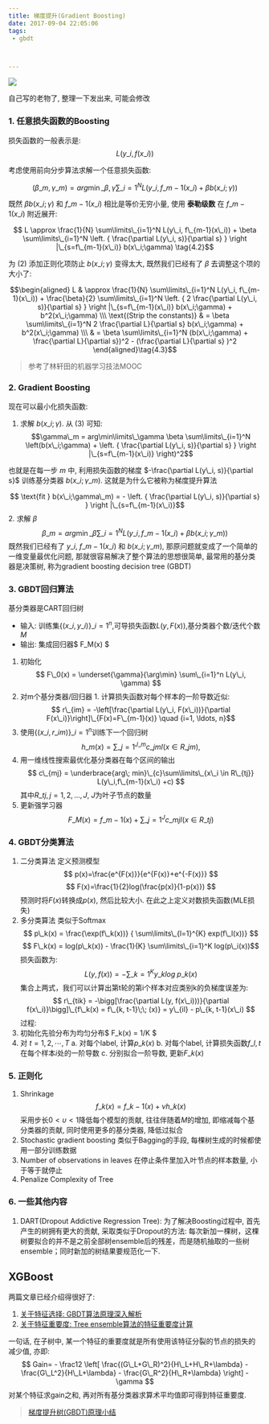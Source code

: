 ```yaml
---
title: 梯度提升(Gradient Boosting)
date: 2017-09-04 22:05:06
tags:
 - gbdt



---
```

![](http://my-imgshare.oss-cn-shenzhen.aliyuncs.com/50782598_p0.png)

自己写的老物了, 整理一下发出来, 可能会修改

<!--more-->

### 1. 任意损失函数的Boosting
损失函数的一般表示是:
$$ L(y\_i, f(x\_i)) $$

考虑使用前向分步算法求解一个任意损失函数:

$$ (\beta\_m, \gamma\_m) = arg\min\limits\_{\beta, \gamma} \sum\limits\_{i=1}^N L(y\_i, f\_{m-1}(x\_i) + \beta b(x\_i;\gamma)) \tag{4.1}$$

既然 $\beta b(x\_i;\gamma)$ 和 $f\_{m-1}(x\_i)$ 相比是等价无穷小量, 使用 **泰勒级数** 在 $f\_{m-1}(x\_i)$ 附近展开:

$$ L \approx \frac{1}{N} \sum\limits\_{i=1}^N L(y\_i, f\_{m-1}(x\_i)) + \beta \sum\limits\_{i=1}^N \left. { \frac{\partial L(y\_i, s)}{\partial s} } \right |\_{s=f\_{m-1}(x\_i)} b(x\_i;\gamma) \tag{4.2}$$

为 (2) 添加正则化项防止 $b(x\_i;\gamma)$ 变得太大, 既然我们已经有了 $\beta$ 去调整这个项的大小了:

$$\begin{aligned} L & \approx \frac{1}{N} \sum\limits\_{i=1}^N L(y\_i, f\_{m-1}(x\_i)) + \frac{\beta}{2} \sum\limits\_{i=1}^N \left. { 2 \frac{\partial L(y\_i, s)}{\partial s} } \right |\_{s=f\_{m-1}(x\_i)} b(x\_i;\gamma) + b^2(x\_i;\gamma) \\\ \text{(Strip the constants)} & = \beta \sum\limits\_{i=1}^N 2 \frac{\partial L}{\partial s} b(x\_i;\gamma) + b^2(x\_i;\gamma) \\\ & = \beta \sum\limits\_{i=1}^N (b(x\_i;\gamma) + \frac{\partial L}{\partial s})^2 - (\frac{\partial L}{\partial s} )^2 \end{aligned}\tag{4.3}$$

> 参考了林轩田的机器学习技法MOOC

### 2. Gradient Boosting
现在可以最小化损失函数:

1. 求解 $b(x\_i;\gamma)$.
从 (3) 可知: $$\gamma\_m = arg\min\limits\_\gamma \beta \sum\limits\_{i=1}^N \left(b(x\_i;\gamma) + \left. { \frac{\partial L(y\_i, s)}{\partial s} } \right |\_{s=f\_{m-1}(x\_i)} \right)^2$$

 也就是在每一步 $m$ 中, 利用损失函数的梯度 $-\frac{\partial L(y\_i, s)}{\partial s}$ 训练基分类器 $b(x\_i;\gamma\_m)$. 这就是为什么它被称为梯度提升算法

 $$ \text{fit } b(x\_i;\gamma\_m) = - \left. { \frac{\partial L(y\_i, s)}{\partial s} } \right |\_{s=f\_{m-1}(x\_i)}$$
2. 求解 $\beta$ $$\beta\_m = arg\min\limits\_\beta \sum\limits\_{i=1}^N L(y\_i, f\_{m-1}(x\_i) + \beta b(x\_i;\gamma\_m))$$ 既然我们已经有了 $y\_i$, $f\_{m-1}(x\_i)$ 和 $b(x\_i;\gamma\_m)$, 那原问题就变成了一个简单的一维变量最优化问题, 那就很容易解决了整个算法的思想很简单, 最常用的基分类器是决策树, 称为gradient boosting decision tree (GBDT)

### 3. GBDT回归算法
基分类器是CART回归树

 - 输入: 训练集${\displaystyle \{(x\_{i},y\_{i})\}\_{i=1}^{n},}$可导损失函数${\displaystyle L(y,F(x)),}$基分类器个数/迭代个数$M$
 - 输出: 集成回归器$ F\_M(x) $
 1. 初始化 $$ F\_0(x) = \underset{\gamma}{\arg\min} \sum\_{i=1}^n L(y\_i, \gamma) $$
 2. 对m个基分类器/回归器 1. 计算损失函数对每个样本的一阶导数近似: $$ r\_{im} = -\left[\frac{\partial L(y\_i, F(x\_i))}{\partial F(x\_i)}\right]\_{F(x)=F\_{m-1}(x)} \quad {i=1, \ldots, n}$$
 3. 使用$\{(x\_i, r\_{im})\}\_{i=1}^n$训练下一个回归树 $${\displaystyle h\_{m}(x)=\sum \_{j=1}^{J\_{m}}c\_{jm}I(x\in R\_{jm}),}$$
 4. 用一维线性搜索最优化基分类器在每个区间的输出$$ c\_{mj} = \underbrace{arg\; min}\_{c}\sum\limits\_{x\_i \in R\_{tj}} L(y\_i,f\_{m-1}(x\_i) +c) $$ 其中$R\_{tj}, j =1,2,..., J$, $J$为叶子节点的数量
 5. 更新强学习器 $$ F\_{M}(x) = f\_{m-1}(x) + \sum\limits\_{j=1}^{J}c\_{mj}I(x \in R\_{tj}) $$

### 4. GBDT分类算法
1. 二分类算法
 定义预测模型 $$ p(x)=\frac{e^{F(x)}}{e^{F(x)}+e^{-F(x)}} $$ $$ F(x)=\frac{1}{2}log(\frac{p(x)}{1-p(x)}) $$
 预测时将$F(x)$转换成$p(x)$, 然后比较大小. 在此之上定义对数损失函数(MLE损失)
2. 多分类算法
 类似于Softmax $$ p\_k(x) = \frac{\exp(f\_k(x))} { \sum\limits\_{l=1}^{K} exp(f\_l(x))} $$ $$ F\_k(x) = log(p\_k(x)) - \frac{1}{K} \sum\limits\_{i=1}^K log(p\_i(x))$$ 损失函数为: $$ L(y, f(x)) = - \sum\limits\_{k=1}^{K}y\_klog\;p\_k(x) $$ 集合上两式，我们可以计算出第t轮的第i个样本对应类别k的负梯度误差为: $$ r\_{tik} = -\bigg[\frac{\partial L(y, f(x\_i)))}{\partial f(x\_i)}\bigg]\_{f\_k(x) = f\_{k, t-1}\;\; (x)} = y\_{il} - p\_{k, t-1}(x\_i) $$
过程:
 1. 初始化先验分布为均匀分布$ F\_k(x) = 1/K $
 2. 对 $t = 1, 2, \cdots, T$ a. 对每个label, 计算$p\_k(x)$ b. 对每个label, 计算损失函数$f\_{l, t}$在每个样本$i$处的一阶导数 c. 分别拟合一阶导数, 更新$F\_k(x)$

### 5. 正则化
1. Shrinkage
$$ f\_{k}(x) = f\_{k-1}(x) + \nu h\_k(x) $$采用步长$0< \upsilon <1$降低每个模型的贡献, 往往伴随着$M$的增加, 即缩减每个基分类器的贡献, 同时使用更多的基分类器, 降低过拟合
2. Stochastic gradient boosting 类似于Bagging的手段, 每棵树生成的时候都使用一部分训练数据
3. Number of observations in leaves 在停止条件里加入叶节点的样本数量, 小于等于就停止
4. Penalize Complexity of Tree

### 6. 一些其他内容
1. DART(Dropout Addictive Regression Tree): 为了解决Boosting过程中, 首先产生的树拥有更大的贡献, 采取类似于Dropout的方法: 每次新加一棵树，这棵树要拟合的并不是之前全部树ensemble后的残差，而是随机抽取的一些树ensemble；同时新加的树结果要规范化一下.

## XGBoost
两篇文章已经介绍得很好了:

1. [关于特征选择: GBDT算法原理深入解析](https://www.zybuluo.com/yxd/note/611571#gbdt算法原理深入解析)
2. [关于特征重要度: Tree ensemble算法的特征重要度计算](https://www.zybuluo.com/yxd/note/614495)

一句话, 在子树中, 某一个特征的重要度就是所有使用该特征分裂的节点的损失的减少值, 亦即:$$ Gain= - \frac12 \left[ \frac{(G\_L+G\_R)^2}{H\_L+H\_R+\lambda} - \frac{G\_L^2}{H\_L+\lambda} - \frac{G\_R^2}{H\_R+\lambda} \right] - \gamma $$对某个特征求gain之和, 再对所有基分类器求算术平均值即可得到特征重要度.

> [梯度提升树(GBDT)原理小结](http://www.cnblogs.com/pinard/p/6140514.html)
